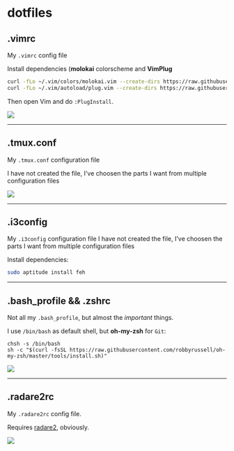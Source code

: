 # dotfiles

## .vimrc

My `.vimrc` config file

Install dependencies (**molokai** colorscheme and **VimPlug**

~~~~bash
curl -fLo ~/.vim/colors/molokai.vim --create-dirs https://raw.githubusercontent.com/tomasr/molokai/master/colors/molokai.vim
curl -fLo ~/.vim/autoload/plug.vim --create-dirs https://raw.githubusercontent.com/junegunn/vim-plug/master/plug.vim
~~~~

Then open Vim and do `:PlugInstall`.

![](https://i.imgur.com/QRHQb1T.png)

***

## .tmux.conf

My `.tmux.conf` configuration file

I have not created the file, I've choosen the parts I want from multiple configuration files

![](https://i.imgur.com/6s6ZfoG.png)

***

## .i3config

My `.i3config` configuration file
I have not created the file, I've choosen the parts I want from multiple configuration files

Install dependencies:

~~~~bash
sudo aptitude install feh
~~~~

***

## .bash_profile && .zshrc

Not all my `.bash_profile`, but almost the *important* things.

I use `/bin/bash` as default shell, but **oh-my-zsh** for `Git`:

````
chsh -s /bin/bash
sh -c "$(curl -fsSL https://raw.githubusercontent.com/robbyrussell/oh-my-zsh/master/tools/install.sh)"
````

![](https://i.imgur.com/Ov4hUZp.png)

***

## .radare2rc

My `.radare2rc` config file.

Requires [radare2](https://github.com/radare/radare2), obviously.

![](https://i.imgur.com/WX1bKL8.png)
